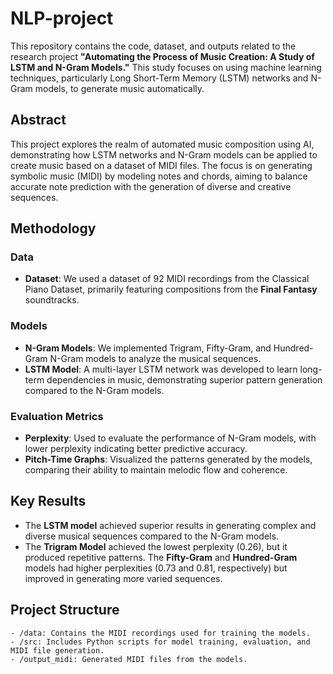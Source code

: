 # NLP-project

This repository contains the code, dataset, and outputs related to the research project **"Automating the Process of Music Creation: A Study of LSTM and N-Gram Models."** This study focuses on using machine learning techniques, particularly Long Short-Term Memory (LSTM) networks and N-Gram models, to generate music automatically.

## Abstract
This project explores the realm of automated music composition using AI, demonstrating how LSTM networks and N-Gram models can be applied to create music based on a dataset of MIDI files. The focus is on generating symbolic music (MIDI) by modeling notes and chords, aiming to balance accurate note prediction with the generation of diverse and creative sequences.

## Methodology

### Data
- **Dataset**: We used a dataset of 92 MIDI recordings from the Classical Piano Dataset, primarily featuring compositions from the **Final Fantasy** soundtracks.

### Models
- **N-Gram Models**: We implemented Trigram, Fifty-Gram, and Hundred-Gram N-Gram models to analyze the musical sequences. 
- **LSTM Model**: A multi-layer LSTM network was developed to learn long-term dependencies in music, demonstrating superior pattern generation compared to the N-Gram models.

### Evaluation Metrics
- **Perplexity**: Used to evaluate the performance of N-Gram models, with lower perplexity indicating better predictive accuracy.
- **Pitch-Time Graphs**: Visualized the patterns generated by the models, comparing their ability to maintain melodic flow and coherence.

## Key Results
- The **LSTM model** achieved superior results in generating complex and diverse musical sequences compared to the N-Gram models.
- The **Trigram Model** achieved the lowest perplexity (0.26), but it produced repetitive patterns. The **Fifty-Gram** and **Hundred-Gram** models had higher perplexities (0.73 and 0.81, respectively) but improved in generating more varied sequences.

## Project Structure
```plaintext
- /data: Contains the MIDI recordings used for training the models.
- /src: Includes Python scripts for model training, evaluation, and MIDI file generation.
- /output_midi: Generated MIDI files from the models.
